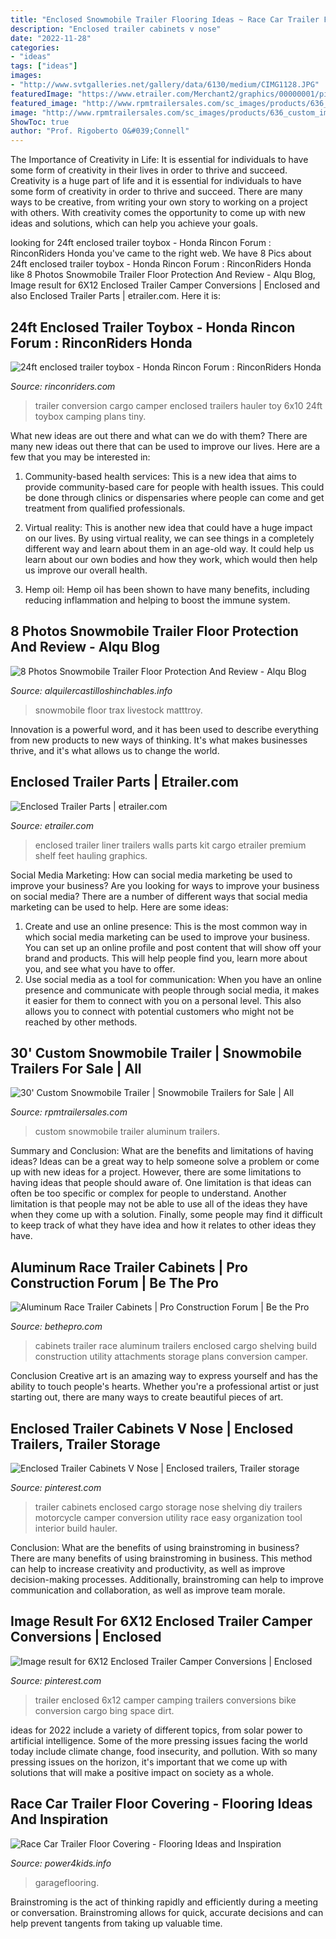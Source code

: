 ```yaml
---
title: "Enclosed Snowmobile Trailer Flooring Ideas ~ Race Car Trailer Floor Covering"
description: "Enclosed trailer cabinets v nose"
date: "2022-11-28"
categories:
- "ideas"
tags: ["ideas"]
images:
- "http://www.svtgalleries.net/gallery/data/6130/medium/CIMG1128.JPG"
featuredImage: "https://www.etrailer.com/Merchant2/graphics/00000001/pics/T/W/TW8010280_1000.jpg"
featured_image: "http://www.rpmtrailersales.com/sc_images/products/636_custom_image_2-sca42-1000.jpg"
image: "http://www.rpmtrailersales.com/sc_images/products/636_custom_image_2-sca42-1000.jpg"
ShowToc: true
author: "Prof. Rigoberto O&#039;Connell"
---
```



The Importance of Creativity in Life: It is essential for individuals to have some form of creativity in their lives in order to thrive and succeed.
Creativity is a huge part of life and it is essential for individuals to have some form of creativity in order to thrive and succeed. There are many ways to be creative, from writing your own story to working on a project with others. With creativity comes the opportunity to come up with new ideas and solutions, which can help you achieve your goals.

	

		
looking for 24ft enclosed trailer toybox - Honda Rincon Forum : RinconRiders Honda you've came to the right web. We have 8 Pics about 24ft enclosed trailer toybox - Honda Rincon Forum : RinconRiders Honda like 8 Photos Snowmobile Trailer Floor Protection And Review - Alqu Blog, Image result for 6X12 Enclosed Trailer Camper Conversions | Enclosed and also Enclosed Trailer Parts | etrailer.com. Here it is:
		
    
## 24ft Enclosed Trailer Toybox - Honda Rincon Forum : RinconRiders Honda

<img loading=lazy src="http://www.svtgalleries.net/gallery/data/6130/medium/CIMG1128.JPG" onerror="this.onerror=null;this.src='https://tse3.mm.bing.net/th?id=OIP._W6m4WI45McJWtUsAOQvVAHaFj&amp;pid=15.1';" alt="24ft enclosed trailer toybox - Honda Rincon Forum : RinconRiders Honda">

_Source: rinconriders.com_

>trailer conversion cargo camper enclosed trailers hauler toy 6x10 24ft toybox camping plans tiny. 

	

What new ideas are out there and what can we do with them?
There are many new ideas out there that can be used to improve our lives. Here are a few that you may be interested in:
1. Community-based health services: This is a new idea that aims to provide community-based care for people with health issues. This could be done through clinics or dispensaries where people can come and get treatment from qualified professionals.

2. Virtual reality: This is another new idea that could have a huge impact on our lives. By using virtual reality, we can see things in a completely different way and learn about them in an age-old way. It could help us learn about our own bodies and how they work, which would then help us improve our overall health.

3. Hemp oil: Hemp oil has been shown to have many benefits, including reducing inflammation and helping to boost the immune system.

    
## 8 Photos Snowmobile Trailer Floor Protection And Review - Alqu Blog

<img loading=lazy src="https://alquilercastilloshinchables.info/wp-content/uploads/2020/06/Trailer-mats-custom-cut.jpg" onerror="this.onerror=null;this.src='https://tse3.mm.bing.net/th?id=OIP.pCrLDUdwKZzgOyWijCEKGAAAAA&amp;pid=15.1';" alt="8 Photos Snowmobile Trailer Floor Protection And Review - Alqu Blog">

_Source: alquilercastilloshinchables.info_

>snowmobile floor trax livestock matttroy. 

	

Innovation is a powerful word, and it has been used to describe everything from new products to new ways of thinking. It's what makes businesses thrive, and it's what allows us to change the world.

    
## Enclosed Trailer Parts | Etrailer.com

<img loading=lazy src="https://www.etrailer.com/Merchant2/graphics/00000001/pics/T/W/TW8010280_1000.jpg" onerror="this.onerror=null;this.src='https://tse1.mm.bing.net/th?id=OIP.AW4ygyNZtJbidHRl8-0_owHaGH&amp;pid=15.1';" alt="Enclosed Trailer Parts | etrailer.com">

_Source: etrailer.com_

>enclosed trailer liner trailers walls parts kit cargo etrailer premium shelf feet hauling graphics. 

	

Social Media Marketing: How can social media marketing be used to improve your business?
Are you looking for ways to improve your business on social media? There are a number of different ways that social media marketing can be used to help. Here are some ideas: 
1. Create and use an online presence: This is the most common way in which social media marketing can be used to improve your business. You can set up an online profile and post content that will show off your brand and products. This will help people find you, learn more about you, and see what you have to offer. 
2. Use social media as a tool for communication: When you have an online presence and communicate with people through social media, it makes it easier for them to connect with you on a personal level. This also allows you to connect with potential customers who might not be reached by other methods. 

    
## 30&#039; Custom Snowmobile Trailer | Snowmobile Trailers For Sale | All

<img loading=lazy src="http://www.rpmtrailersales.com/sc_images/products/636_custom_image_2-sca42-1000.jpg" onerror="this.onerror=null;this.src='https://tse3.mm.bing.net/th?id=OIP.LDLyKCpNb-m7dbxZT-BMLgHaE7&amp;pid=15.1';" alt="30&#039; Custom Snowmobile Trailer | Snowmobile Trailers for Sale | All">

_Source: rpmtrailersales.com_

>custom snowmobile trailer aluminum trailers. 

	

Summary and Conclusion: What are the benefits and limitations of having ideas?
Ideas can be a great way to help someone solve a problem or come up with new ideas for a project. However, there are some limitations to having ideas that people should aware of. One limitation is that ideas can often be too specific or complex for people to understand. Another limitation is that people may not be able to use all of the ideas they have when they come up with a solution. Finally, some people may find it difficult to keep track of what they have idea and how it relates to other ideas they have.

    
## Aluminum Race Trailer Cabinets | Pro Construction Forum | Be The Pro

<img loading=lazy src="http://bethepro.com/wp-content/uploads/2013/05/IMG_1344.jpg-Resized.jpg" onerror="this.onerror=null;this.src='https://tse1.mm.bing.net/th?id=OIP.Im7Gu0S_ZOh2lx-xTge4hwHaFj&amp;pid=15.1';" alt="Aluminum Race Trailer Cabinets | Pro Construction Forum | Be the Pro">

_Source: bethepro.com_

>cabinets trailer race aluminum trailers enclosed cargo shelving build construction utility attachments storage plans conversion camper. 

	

Conclusion
Creative art is an amazing way to express yourself and has the ability to touch people's hearts. Whether you're a professional artist or just starting out, there are many ways to create beautiful pieces of art.

    
## Enclosed Trailer Cabinets V Nose | Enclosed Trailers, Trailer Storage

<img loading=lazy src="https://i.pinimg.com/736x/63/90/1a/63901a9511913b05f7b759cbf04c5c61--enclosed-trailer-cabinets-v-nose-trailer-cabinets.jpg" onerror="this.onerror=null;this.src='https://tse2.mm.bing.net/th?id=OIP.wga6HrcSQcFU6HZtykxW6gHaJ5&amp;pid=15.1';" alt="Enclosed Trailer Cabinets V Nose | Enclosed trailers, Trailer storage">

_Source: pinterest.com_

>trailer cabinets enclosed cargo storage nose shelving diy trailers motorcycle camper conversion utility race easy organization tool interior build hauler. 

	

Conclusion: What are the benefits of using brainstroming in business?
There are many benefits of using brainstroming in business. This method can help to increase creativity and productivity, as well as improve decision-making processes. Additionally, brainstroming can help to improve communication and collaboration, as well as improve team morale.

    
## Image Result For 6X12 Enclosed Trailer Camper Conversions | Enclosed

<img loading=lazy src="https://i.pinimg.com/originals/5f/49/03/5f490361c530266fe8f2a8381530d325.jpg" onerror="this.onerror=null;this.src='https://tse3.mm.bing.net/th?id=OIP.wUKm2FI5oUk1JHA3u62ZfAHaFk&amp;pid=15.1';" alt="Image result for 6X12 Enclosed Trailer Camper Conversions | Enclosed">

_Source: pinterest.com_

>trailer enclosed 6x12 camper camping trailers conversions bike conversion cargo bing space dirt. 

	

ideas for 2022 include a variety of different topics, from solar power to artificial intelligence. Some of the more pressing issues facing the world today include climate change, food insecurity, and pollution. With so many pressing issues on the horizon, it's important that we come up with solutions that will make a positive impact on society as a whole.

    
## Race Car Trailer Floor Covering - Flooring Ideas And Inspiration

<img loading=lazy src="https://i.pinimg.com/originals/34/77/1e/34771ee3d4268aacc960c0161809d879.jpg" onerror="this.onerror=null;this.src='https://tse1.mm.bing.net/th?id=OIP.U79SU0Tb3QyE1C0Y8BuDZQHaF0&amp;pid=15.1';" alt="Race Car Trailer Floor Covering - Flooring Ideas and Inspiration">

_Source: power4kids.info_

>garageflooring. 

	

Brainstroming is the act of thinking rapidly and efficiently during a meeting or conversation. Brainstroming allows for quick, accurate decisions and can help prevent tangents from taking up valuable time.

